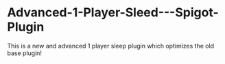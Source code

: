 # Advanced-1-Player-Sleed---Spigot-Plugin
This is a new and advanced 1 player sleep plugin which optimizes the old base plugin!
